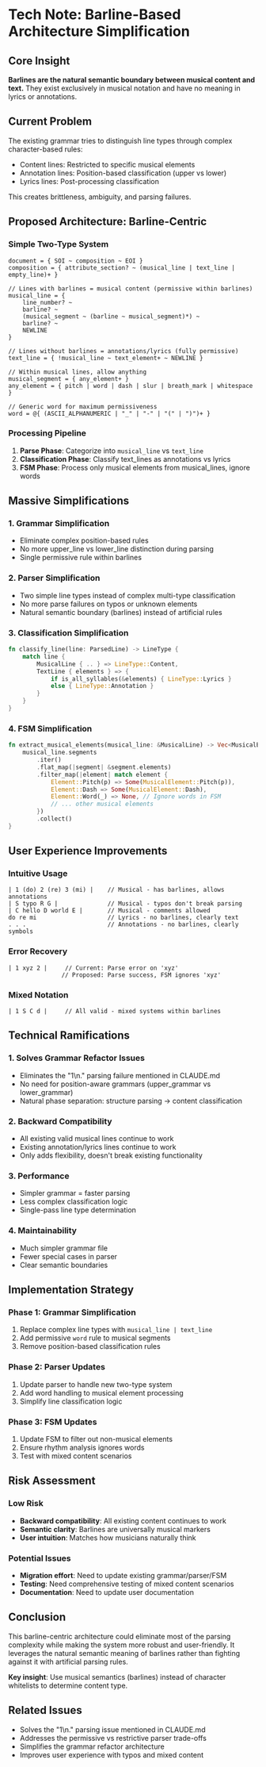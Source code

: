# Tech Note: Barline-Based Architecture Simplification

## Core Insight

**Barlines are the natural semantic boundary between musical content and text.** They exist exclusively in musical notation and have no meaning in lyrics or annotations.

## Current Problem

The existing grammar tries to distinguish line types through complex character-based rules:
- Content lines: Restricted to specific musical elements
- Annotation lines: Position-based classification (upper vs lower)
- Lyrics lines: Post-processing classification

This creates brittleness, ambiguity, and parsing failures.

## Proposed Architecture: Barline-Centric

### Simple Two-Type System

```pest
document = { SOI ~ composition ~ EOI }
composition = { attribute_section? ~ (musical_line | text_line | empty_line)+ }

// Lines with barlines = musical content (permissive within barlines)
musical_line = {
    line_number? ~
    barline? ~
    (musical_segment ~ (barline ~ musical_segment)*) ~
    barline? ~
    NEWLINE
}

// Lines without barlines = annotations/lyrics (fully permissive)
text_line = { !musical_line ~ text_element+ ~ NEWLINE }

// Within musical lines, allow anything
musical_segment = { any_element+ }
any_element = { pitch | word | dash | slur | breath_mark | whitespace }

// Generic word for maximum permissiveness
word = @{ (ASCII_ALPHANUMERIC | "_" | "-" | "(" | ")")+ }
```

### Processing Pipeline

1. **Parse Phase**: Categorize into `musical_line` vs `text_line`
2. **Classification Phase**: Classify text_lines as annotations vs lyrics
3. **FSM Phase**: Process only musical elements from musical_lines, ignore words

## Massive Simplifications

### 1. **Grammar Simplification**
- Eliminate complex position-based rules
- No more upper_line vs lower_line distinction during parsing
- Single permissive rule within barlines

### 2. **Parser Simplification** 
- Two simple line types instead of complex multi-type classification
- No more parse failures on typos or unknown elements
- Natural semantic boundary (barlines) instead of artificial rules

### 3. **Classification Simplification**
```rust
fn classify_line(line: ParsedLine) -> LineType {
    match line {
        MusicalLine { .. } => LineType::Content,
        TextLine { elements } => {
            if is_all_syllables(&elements) { LineType::Lyrics }
            else { LineType::Annotation }
        }
    }
}
```

### 4. **FSM Simplification**
```rust
fn extract_musical_elements(musical_line: &MusicalLine) -> Vec<MusicalElement> {
    musical_line.segments
        .iter()
        .flat_map(|segment| &segment.elements)
        .filter_map(|element| match element {
            Element::Pitch(p) => Some(MusicalElement::Pitch(p)),
            Element::Dash => Some(MusicalElement::Dash),
            Element::Word(_) => None, // Ignore words in FSM
            // ... other musical elements
        })
        .collect()
}
```

## User Experience Improvements

### Intuitive Usage
```
| 1 (do) 2 (re) 3 (mi) |    // Musical - has barlines, allows annotations
| S typo R G |              // Musical - typos don't break parsing
| C hello D world E |       // Musical - comments allowed
do re mi                    // Lyrics - no barlines, clearly text
. . .                       // Annotations - no barlines, clearly symbols
```

### Error Recovery
```
| 1 xyz 2 |     // Current: Parse error on 'xyz'
               // Proposed: Parse success, FSM ignores 'xyz'
```

### Mixed Notation
```
| 1 S C d |     // All valid - mixed systems within barlines
```

## Technical Ramifications

### 1. **Solves Grammar Refactor Issues**
- Eliminates the "1\n." parsing failure mentioned in CLAUDE.md
- No need for position-aware grammars (upper_grammar vs lower_grammar)
- Natural phase separation: structure parsing → content classification

### 2. **Backward Compatibility**
- All existing valid musical lines continue to work
- Existing annotation/lyrics lines continue to work
- Only adds flexibility, doesn't break existing functionality

### 3. **Performance**
- Simpler grammar = faster parsing
- Less complex classification logic
- Single-pass line type determination

### 4. **Maintainability**
- Much simpler grammar file
- Fewer special cases in parser
- Clear semantic boundaries

## Implementation Strategy

### Phase 1: Grammar Simplification
1. Replace complex line types with `musical_line | text_line`
2. Add permissive `word` rule to musical segments
3. Remove position-based classification rules

### Phase 2: Parser Updates
1. Update parser to handle new two-type system
2. Add word handling to musical element processing
3. Simplify line classification logic

### Phase 3: FSM Updates
1. Update FSM to filter out non-musical elements
2. Ensure rhythm analysis ignores words
3. Test with mixed content scenarios

## Risk Assessment

### Low Risk
- **Backward compatibility**: All existing content continues to work
- **Semantic clarity**: Barlines are universally musical markers
- **User intuition**: Matches how musicians naturally think

### Potential Issues
- **Migration effort**: Need to update existing grammar/parser/FSM
- **Testing**: Need comprehensive testing of mixed content scenarios
- **Documentation**: Need to update user documentation

## Conclusion

This barline-centric architecture could eliminate most of the parsing complexity while making the system more robust and user-friendly. It leverages the natural semantic meaning of barlines rather than fighting against it with artificial parsing rules.

**Key insight**: Use musical semantics (barlines) instead of character whitelists to determine content type.

## Related Issues

- Solves the "1\n." parsing issue mentioned in CLAUDE.md
- Addresses the permissive vs restrictive parser trade-offs
- Simplifies the grammar refactor architecture
- Improves user experience with typos and mixed content